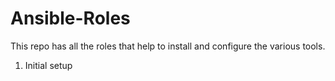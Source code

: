 # Ansible-Roles

This repo has all the roles that help to install and configure the various tools.

1. Initial setup